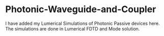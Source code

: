# Photonic-Waveguide-and-Coupler
I have added my Lumerical Simulations of Photonic Passive devices here. The simulations are done in Lumerical FDTD and Mode solution.
